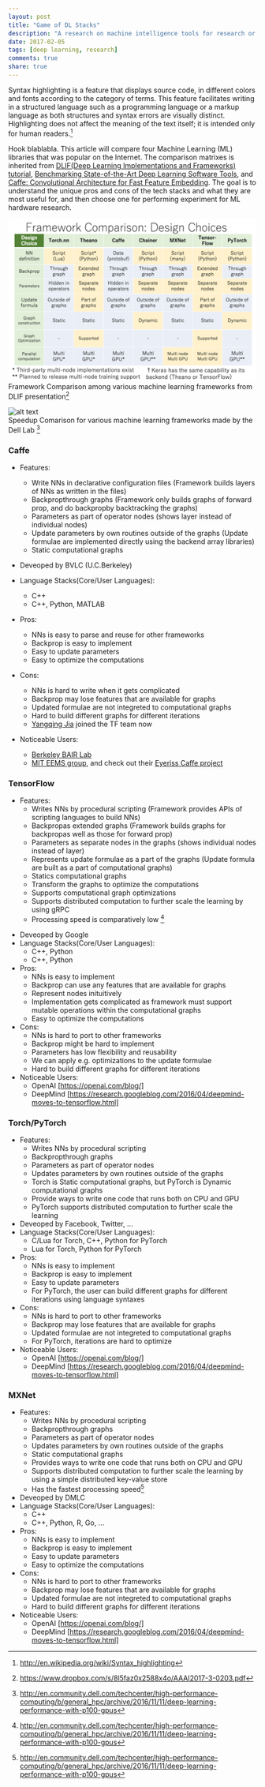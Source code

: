 ```yaml
---
layout: post
title: "Game of DL Stacks"
description: "A research on machine intelligence tools for research or engineering among Caffe, MXNet, Torch/PyTorch and TensorFlow"
date: 2017-02-05
tags: [deep learning, research]
comments: true
share: true
---
```


Syntax highlighting is a feature that displays source code, in different colors and fonts according to the category of terms. This feature facilitates writing in a structured language such as a programming language or a markup language as both structures and syntax errors are visually distinct. Highlighting does not affect the meaning of the text itself; it is intended only for human readers.[^4]

[^4]: <http://en.wikipedia.org/wiki/Syntax_highlighting>

Hook blablabla. This article will compare four Machine Learning (ML) libraries that was popular on the Internet. The comparison matrixes is inherited from [DLIF(Deep Learning Implementations and Frameworks) tutorial](https://sites.google.com/site/dliftutorial/), [Benchmarking State-of-the-Art Deep Learning Software Tools](https://arxiv.org/pdf/1608.07249v6.pdf), and [Caffe: Convolutional Architecture for Fast Feature Embedding](http://ucb-icsi-vision-group.github.io/caffe-paper/caffe.pdf). The goal is to understand the unique pros and cons of the tech stacks and what they are most useful for, and then choose one for performing experiment for ML hardware research.

![alt text](https://raw.githubusercontent.com/n33t1/n33t1.github.io/master/images/Screen%20Shot%202017-02-06%20at%202.39.17%20AM.png)
Framework Comparison among various machine learning frameworks from DLIF presentation[^1]      
[^1]: <https://www.dropbox.com/s/8l5faz0x2588x4o/AAAI2017-3-0203.pdf>

![alt text](http://en.community.dell.com/resized-image/__size/1650x0/__key/communityserver-blogs-components-weblogfiles/00-00-00-45-39/image007.png)      
Speedup Comarison for various machine learning frameworks made by the Dell Lab [^2]        
[^2]: <http://en.community.dell.com/techcenter/high-performance-computing/b/general_hpc/archive/2016/11/11/deep-learning-performance-with-p100-gpus>      

### Caffe
* Features:
	* Write NNs in declarative configuration files (Framework builds layers of NNs as written in the files)
	* Backpropthrough graphs (Framework only builds graphs of forward prop, and do backpropby backtracking the graphs)
	* Parameters as part of operator nodes (shows layer instead of individual nodes)
	* Update parameters by own routines outside of the graphs (Update formulae are implemented directly using the backend array libraries)
	* Static computational graphs
* Deveoped by BVLC (U.C.Berkeley)
* Language Stacks(Core/User Languages):
	* C++
    * C++, Python, MATLAB
* Pros:
	* NNs is easy to parse and reuse for other frameworks
	* Backprop is easy to implement
	* Easy to update parameters 
	* Easy to optimize the computations

* Cons:
    * NNs is hard to write when it gets complicated
    * Backprop may lose features that are available for graphs
    * Updated formulae are not integreted to computational graphs
    * Hard to build different graphs for different iterations
    * [Yangqing Jia](http://daggerfs.com/) joined the TF team now 
* Noticeable Users: 
    * [Berkeley BAIR Lab](http://bair.berkeley.edu/software.html)
    * [MIT EEMS group](http://www.rle.mit.edu/eems/research/), and check out their [Eyeriss Caffe project](http://eyeriss.mit.edu/)

### TensorFlow
* Features:
	* Writes NNs by procedural scripting (Framework provides APIs of scripting languages to build NNs)
	* Backpropas extended graphs (Framework builds graphs for backpropas well as those for forward prop) 
	* Parameters as separate nodes in the graphs (shows individual nodes instead of layer)
	* Represents update formulae as a part of the graphs (Update formula are built as a part of computational graphs)
	* Statics computational graphs
	* Transform the graphs to optimize the computations
	* Supports computational graph optimizations
	* Supports distributed computation to further scale the learning by using gRPC
	* Processing speed is comparatively low [^3]     
[^3]: <http://en.community.dell.com/techcenter/high-performance-computing/b/general_hpc/archive/2016/11/11/deep-learning-performance-with-p100-gpus>
* Deveoped by Google
* Language Stacks(Core/User Languages):
	* C++, Python
    * C++, Python
* Pros:
	* NNs is easy to implement
	* Backprop can use any features that are available for graphs
	* Represent nodes inituitively
	* Implementation gets complicated as framework must support mutable operations within the computational graphs
	* Easy to optimize the computations
* Cons:
	* NNs is hard to port to other frameworks 
	* Backprop might be hard to implement
	* Parameters has low flexibility and reusability
	* We can apply e.g. optimizations to the update formulae
    * Hard to build different graphs for different iterations
* Noticeable Users: 
    * OpenAI [https://openai.com/blog/]
    * DeepMind [https://research.googleblog.com/2016/04/deepmind-moves-to-tensorflow.html]

### Torch/PyTorch
* Features:
	* Writes NNs by procedural scripting
	* Backpropthrough graphs
	* Parameters as part of operator nodes
	* Updates parameters by own routines outside of the graphs
	* Torch is Static computational graphs, but PyTorch is Dynamic computational graphs
	* Provide ways to write one code that runs both on CPU and GPU
	* PyTorch supports distributed computation to further scale the learning
* Deveoped by Facebook, Twitter, ...
* Language Stacks(Core/User Languages):
	* C/Lua for Torch, C++, Python for PyTorch
    * Lua for Torch, Python for PyTorch
* Pros:
	* NNs is easy to implement
	* Backprop is easy to implement
	* Easy to update parameters 
	* For PyTorch, the user can build different graphs for different iterations using language syntaxes
* Cons:
	* NNs is hard to port to other frameworks
	* Backprop may lose features that are available for graphs
	* Updated formulae are not integreted to computational graphs
	* For PyTorch, iterations are hard to optimize
* Noticeable Users: 
    * OpenAI [https://openai.com/blog/]
    * DeepMind [https://research.googleblog.com/2016/04/deepmind-moves-to-tensorflow.html]

### MXNet
* Features:
	* Writes NNs by procedural scripting
	* Backpropthrough graphs
	* Parameters as part of operator nodes
	* Updates parameters by own routines outside of the graphs
	* Static computational graphs
	* Provides ways to write one code that runs both on CPU and GPU
	* Supports distributed computation to further scale the learning by using a simple distributed key-value store
	* Has the fastest processing speed[^3]
* Deveoped by DMLC
* Language Stacks(Core/User Languages):
	* C++
    * C++, Python, R, Go, ...
* Pros:
	* NNs is easy to implement
	* Backprop is easy to implement
	* Easy to update parameters 
	* Easy to optimize the computations
* Cons:
	* NNs is hard to port to other frameworks
	* Backprop may lose features that are available for graphs
	* Updated formulae are not integreted to computational graphs
	* Hard to build different graphs for different iterations
* Noticeable Users: 
    * OpenAI [https://openai.com/blog/]
    * DeepMind [https://research.googleblog.com/2016/04/deepmind-moves-to-tensorflow.html]
